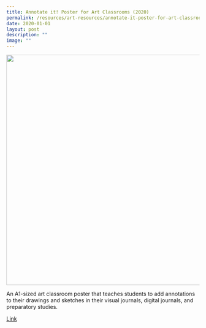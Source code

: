 ```yaml
---
title: Annotate it! Poster for Art Classrooms (2020)
permalink: /resources/art-resources/annotate-it-poster-for-art-classrooms-2020/
date: 2020-01-01
layout: post
description: ""
image: ""
---
```

<img src="/images/annotateitposterthumbnail.png" 
         style="width:600px"
	/>


An A1-sized art classroom poster that teaches students to add annotations to their drawings and sketches in their visual journals, digital journals, and preparatory studies.

[Link](https://go.gov.sg/annotate-it)